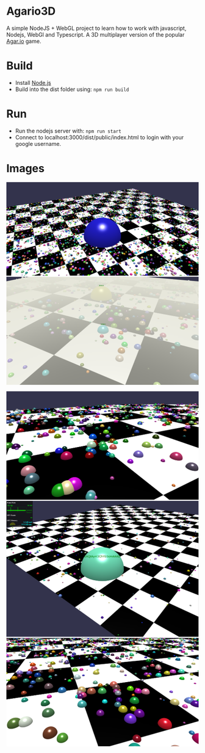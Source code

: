 # Agario3D
A simple NodeJS + WebGL project to learn how to work with javascript, Nodejs, WebGl and Typescript.
A 3D multiplayer version of the popular [Agar.io](https://agar.io/) game.

# Build
* Install [Node.js](https://nodejs.org/)
* Build into the dist folder using: `npm run build` 

# Run
* Run the nodejs server with: `npm run start`
* Connect to localhost:3000/dist/public/index.html to login with your google username.

# Images
![](https://github.com/JeroenVerstraelen/Agario3D/blob/master/images/dev1.png)
![](https://github.com/JeroenVerstraelen/Agario3D/blob/master/images/img1.png)


![](https://github.com/JeroenVerstraelen/Agario3D/blob/master/images/dev2.png)
![](https://github.com/JeroenVerstraelen/Agario3D/blob/master/images/dev3.png)
![](https://github.com/JeroenVerstraelen/Agario3D/blob/master/images/dev4.png)


